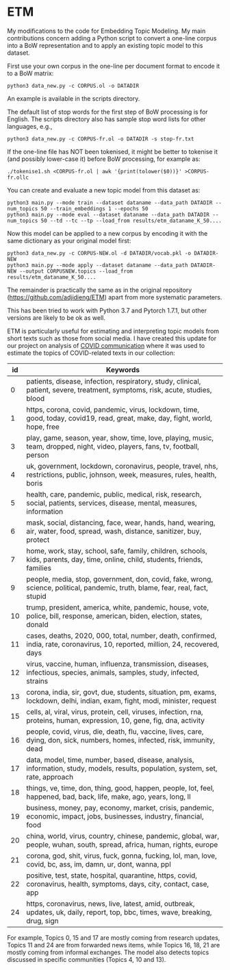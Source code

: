 # ETM

My modifications to the code for Embedding Topic Modeling.  My main contributions concern adding a Python script to convert a one-line corpus into a BoW representation and to apply an existing topic model to this dataset. 

First use your own corpus in the one-line per document format to encode it to a BoW matrix:
```
python3 data_new.py -c CORPUS.ol -o DATADIR
```

An example is available in the scripts directory.

The default list of stop words for the first step of BoW processing is for English. The scripts directory also has sample stop word lists for other languages, e.g.,
```
python3 data_new.py -c CORPUS-fr.ol -o DATADIR -s stop-fr.txt
```

If the one-line file has NOT been tokenised, it might be better to tokenise it (and possibly lower-case it) before BoW processing, for example as:
```
./tokenise1.sh <CORPUS-fr.ol | awk '{print(tolower($0))}' >CORPUS-fr.ollc 
```

You can create and evaluate a new topic model from this dataset as:
```
python3 main.py --mode train --dataset dataname --data_path DATADIR --num_topics 50 --train_embeddings 1 --epochs 50
python3 main.py --mode eval --dataset dataname --data_path DATADIR --num_topics 50 --td --tc --tp --load_from results/etm_dataname_K_50....
```

Now this model can be applied to a new corpus by encoding it with the same dictionary as your original model first:
```
python3 data_new.py -c CORPUS-NEW.ol -d DATADIR/vocab.pkl -o DATADIR-NEW
python3 main.py --mode apply --dataset dataname --data_path DATADIR-NEW --output CORPUSNEW.topics --load_from results/etm_dataname_K_50....
```

The remainder is practically the same as in the original repository (https://github.com/adjidieng/ETM) apart from more systematic parameters.

This has been tried to work with Python 3.7 and Pytorch 1.7.1, but other versions are likely to be ok as well.

ETM is particularly useful for estimating and interpreting topic models from short texts such as those from social media. I have created this update for our project on analysis of [COVID communication](http://corpus.leeds.ac.uk/serge/covid/) where it was used to estimate the topics of COVID-related texts in our collection:

| id | Keywords | 
|------|------------|
| 0 | patients, disease, infection, respiratory, study, clinical, patient, severe, treatment, symptoms, risk, acute, studies, blood |
| 1 | https, corona, covid, pandemic, virus, lockdown, time, good, today, covid19, read, great, make, day, fight, world, hope, free |
| 3 | play, game, season, year, show, time, love, playing, music, team, dropped, night, video, players, fans, tv, football, person |
| 4 | uk, government, lockdown, coronavirus, people, travel, nhs, restrictions, public, johnson, week, measures, rules, health, boris |
| 5 | health, care, pandemic, public, medical, risk, research, social, patients, services, disease, mental, measures, information |
| 6 | mask, social, distancing, face, wear, hands, hand, wearing, air, water, food, spread, wash, distance, sanitizer, buy, protect |
| 7 | home, work, stay, school, safe, family, children, schools, kids, parents, day, time, online, child, students, friends, families |
| 9 | people, media, stop, government, don, covid, fake, wrong, science, political, pandemic, truth, blame, fear, real, fact, stupid |
| 10 | trump, president, america, white, pandemic, house, vote, police, bill, response, american, biden, election, states, donald |
| 11 | cases, deaths, 2020, 000, total, number, death, confirmed, india, rate, coronavirus, 10, reported, million, 24, recovered, days |
| 12 | virus, vaccine, human, influenza, transmission, diseases, infectious, species, animals, samples, study, infected, strains |
| 13 | corona, india, sir, govt, due, students, situation, pm, exams, lockdown, delhi, indian, exam, fight, modi, minister, request |
| 15 | cells, al, viral, virus, protein, cell, viruses, infection, rna, proteins, human, expression, 10, gene, fig, dna, activity |
| 16 | people, covid, virus, die, death, flu, vaccine, lives, care, dying, don, sick, numbers, homes, infected, risk, immunity, dead |
| 17 | data, model, time, number, based, disease, analysis, information, study, models, results, population, system, set, rate, approach |
| 18 | things, ve, time, don, thing, good, happen, people, lot, feel, happened, bad, back, life, make, ago, years, long, ll |
| 19 | business, money, pay, economy, market, crisis, pandemic, economic, impact, jobs, businesses, industry, financial, food |
| 20 | china, world, virus, country, chinese, pandemic, global, war, people, wuhan, south, spread, africa, human, rights, europe |
| 21 | corona, god, shit, virus, fuck, gonna, fucking, lol, man, love, covid, bc, ass, im, damn, ur, dont, wanna, ppl |
| 22 | positive, test, state, hospital, quarantine, https, covid, coronavirus, health, symptoms, days, city, contact, case, app |
| 24 | https, coronavirus, news, live, latest, amid, outbreak, updates, uk, daily, report, top, bbc, times, wave, breaking, drug, sign |

For example, Topics 0, 15 and 17 are mostly coming from research updates, Topics 11 and 24 are from forwarded news items, while Topics 16, 18, 21 are mostly coming from informal exchanges.  The model also detects topics discussed in specific communities (Topics 4, 10 and 13).
